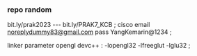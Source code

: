 ### repo random

bit.ly/prak2023 ---
bit.ly/PRAK7_KCB ;
cisco 
email noreplydummy83@gmail.com
pass YangKemarin@1234 ;

linker parameter opengl devc++ : 
-lopengl32
-lfreeglut
-lglu32
;

